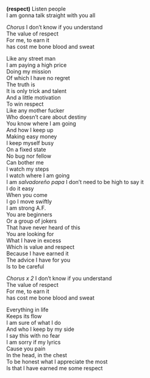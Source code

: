 **(respect)**
Listen people  
I am gonna talk straight with you all

_Chorus_
I don’t know if you understand  
The value of respect  
For me, to earn it  
has cost me bone blood and sweat

Like any street man  
I am paying a high price  
Doing my mission  
Of which I have no regret  
The truth is  
It is only trick and talent  
And a little motivation  
To win respect  
Like any mother fucker  
Who doesn’t care about destiny  
You know where I am going  
And how I keep up  
Making easy money  
I keep myself busy  
On a fixed state  
No bug nor fellow  
Can bother me  
I watch my steps  
I watch where I am going  
I am _salvadoreño papa_
I don’t need to be high to say it  
I do it easy  
When you come  
I go
I move swiftly  
I am strong A.F.  
You are beginners  
Or a group of jokers  
That have never heard of this  
You are looking for  
What I have in excess  
Which is value and respect  
Because I have earned it  
The advice I have for you  
Is to be careful

_Chorus x 2_
I don’t know if you understand  
The value of respect  
For me, to earn it  
has cost me bone blood and sweat

Everything in life  
Keeps its flow  
I am sure of what I do  
And who I keep by my side  
I say this with no fear  
I am sorry if my lyrics  
Cause you pain  
In the head, in the chest  
To be honest what I appreciate the most  
Is that I have earned me some respect
